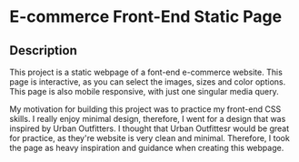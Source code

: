 # E-commerce Front-End Static Page

## Description

This project is a static webpage of a font-end e-commerce website. This page is interactive, as you can select the images, sizes and color options.
This page is also mobile responsive, with just one singular media query. 

My motivation for building this project was to practice my front-end CSS skills. I really enjoy minimal design, therefore, I went for a design that was inspired by Urban Outfitters. I thought that Urban Outfittesr would be great for practice, as they're website is very clean and minimal. Therefore, I took the page as heavy inspiration and guidance when creating this webpage.

